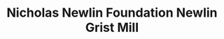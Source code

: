 ---
layout: repo
title: "Nicholas Newlin Foundation Newlin Grist Mill"
id: 13661
permalink: repos/13661/
---